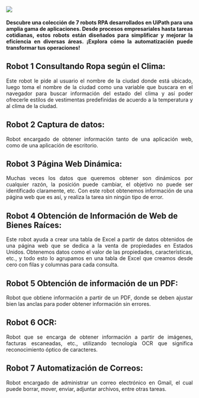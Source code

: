 <h1><a href="#"><img src="https://cms.rootstack.com/sites/default/files/inline-images/uipath.jpeg"></a></h1>
<p align="justify"><strong>Descubre una colección de 7 robots RPA desarrollados en UiPath para una amplia gama de aplicaciones. Desde procesos empresariales hasta tareas cotidianas, estos robots están diseñados para simplificar y mejorar la eficiencia en diversas áreas. ¡Explora cómo la automatización puede transformar tus operaciones!</p></strong>

<h2>Robot 1 Consultando Ropa según el Clima:</h2>
<p align="justify">Este robot le pide al usuario el nombre de la ciudad donde está ubicado, luego toma el nombre de la ciudad como una variable que buscara en el navegador para buscar información del estado del clima y así poder ofrecerle estilos de vestimentas predefinidas de acuerdo a la temperatura y al clima de la ciudad.</p>

<h2>Robot 2 Captura de datos:</h2>
<p align="justify">Robot encargado de obtener información tanto de una aplicación web, como de una aplicación de escritorio.</p>

<h2>Robot 3 Página Web Dinámica:</h2>
<p align="justify">Muchas veces los datos que queremos obtener son dinámicos por cualquier razón, la posición puede cambiar, el objetivo no puede ser identificado claramente, etc. Con este robot obtenemos información de una página web que es así, y realiza la tarea sin ningún tipo de error.</p>

<h2>Robot 4 Obtención de Información de Web de Bienes Raíces:</h2>
<p align="justify">Este robot ayuda a crear una tabla de Excel a partir de datos obtenidos de una página web que se dedica a la venta de propiedades en Estados Unidos. Obtenemos datos como el valor de las propiedades, características, etc., y todo esto lo agrupamos en una tabla de Excel que creamos desde cero con filas y columnas para cada consulta.</p>

<h2>Robot 5 Obtención de información de un PDF:</h2>
<p align="justify">Robot que obtiene información a partir de un PDF, donde se deben ajustar bien las anclas para poder obtener información sin errores.</p>

<h2>Robot 6 OCR:</h2>
<p align="justify">Robot que se encarga de obtener información a partir de imágenes, facturas escaneadas, etc., utilizando tecnología OCR que significa reconocimiento óptico de caracteres.</p>

<h2>Robot 7 Automatización de Correos:</h2>
<p align="justify">Robot encargado de administrar un correo electrónico en Gmail, el cual puede borrar, mover, enviar, adjuntar archivos, entre otras tareas.</p>
